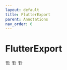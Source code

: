 ```yaml
---
layout: default
title: FlutterExport
parent: Annotations
nav_order: 6
---
```


# FlutterExport

🏗️ 🏗️ 🏗️